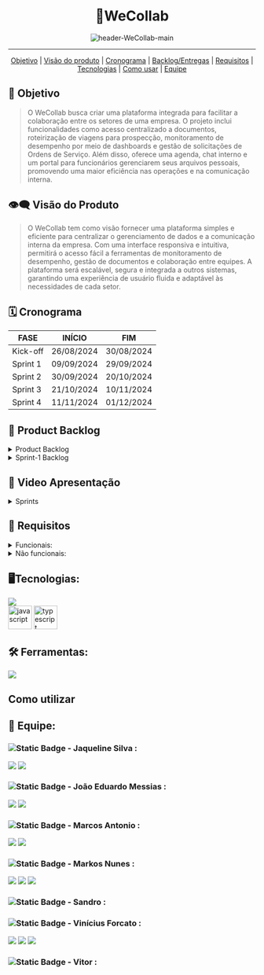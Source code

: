 <h1 align="center">🎩WeCollab</h1>
   <p align="center">
   <image alt="header-WeCollab-main" src="https://i.imgur.com/RXakrvx.png"/>   
   </p>
<hr>    
  <p align="center">
     <a href ="#objetivo">Objetivo</a>  |
     <a href ="#visão-do-produto">Visão do produto</a>  |
     <a href ="#cronograma">Cronograma</a>  |
     <a href ="#backlog--entregas">Backlog/Entregas</a>  |
     <a href ="#requisitos">Requisitos</a>  |
     <a href ="#tecnologias">Tecnologias</a>  |
     <a href ="#como-usar">Como usar</a>   |
     <a href ="#equipe">Equipe</a>
   </p>


<span id="objetivo">
   
## :dart: Objetivo 
<blockquote>O WeCollab busca criar uma plataforma integrada para facilitar a colaboração entre os setores de uma empresa. O projeto inclui funcionalidades como acesso centralizado a documentos, roteirização de viagens para prospecção, monitoramento de desempenho por meio de dashboards e gestão de solicitações de Ordens de Serviço. Além disso, oferece uma agenda, chat interno e um portal para funcionários gerenciarem seus arquivos pessoais, promovendo uma maior eficiência nas operações e na comunicação interna.</blockquote>

<span id="visão-do-produto">
   
## :eye_speech_bubble: Visão do Produto   
<blockquote>O WeCollab tem como visão fornecer uma plataforma simples e eficiente para centralizar o gerenciamento de dados e a comunicação interna da empresa. Com uma interface responsiva e intuitiva, permitirá o acesso fácil a ferramentas de monitoramento de desempenho, gestão de documentos e colaboração entre equipes. A plataforma será escalável, segura e integrada a outros sistemas, garantindo uma experiência de usuário fluida e adaptável às necessidades de cada setor.</blockquote>

<span id="cronograma">  
   
## :spiral_calendar: Cronograma  
| FASE | INÍCIO | FIM |
| --- | --- | --- |
| Kick-off | 26/08/2024 | 30/08/2024 |
| Sprint 1 | 09/09/2024 | 29/09/2024 |
| Sprint 2 | 30/09/2024 | 20/10/2024 |
| Sprint 3 | 21/10/2024 | 10/11/2024 |
| Sprint 4 | 11/11/2024 | 01/12/2024 |

<span id="backlog--entregas">
   
## :pushpin: Product Backlog

<details>
 <summary>Product Backlog</summary>
   
| Rank | Prioridade | US | Requisito Funcional | Estimativa (horas) | Sprint | Critério de aceitação |
| --- | --- | --- | --- | --- | --- | --- |
| 1 | Alta | Como funcionário, quero que a base da plataforma seja segura e funcional, para garantir que meus dados estejam protegidos e acessíveis de maneira eficiente. | RF7 | 20 | 1 | Como usuario, quero que a base da plataforma seja segura, estável e rápida, para garantir que meus dados sejam protegidos e que eu possa acessar as funcionalidades sem interrupções ou falhas. |
| 2 | Alta | Como funcionário, quero poder visualizar, criar e acompanhar tickets na página de tickets, para registrar e monitorar problemas ou solicitações de forma eficiente. | RF2 | 15 | 1 | Como usuário, quero um botão para criar  tickets, para registrar problemas ou pedidos facilmente. |
| 3 | Média | Como funcionário, quero acessar uma página principal com atalhos para tickets e documentos, para visualizar rapidamente informações importantes e navegar facilmente no sistema. | RF4 | 15 | 1 | Como usuário, quero ver a página principal com informações importantes e links rápidos, para acessar tickets e produtividade de forma fácil. |
| 4 | Média | Como administrador, quero acessar um painel de administração com controle de usuários e permissões, para gerenciar as contas e definir quem pode acessar diferentes áreas do sistema. | RF1 | 15 | 2 | Como administrador, quero ver uma lista de usuários com a opção de editar suas permissões e opção de criar novos usuários, para garantir que apenas usuários autorizados tenham acesso a certas funcionalidades. |
| 5 | Média | Como gestor , quero acessar uma área de gestão de pessoas onde posso visualizar, editar e gerenciar informações dos funcionários, para garantir que os dados de pessoal estejam sempre atualizados e acessíveis. | RF1 | 15 | 2 | Como gestor, quero ver uma lista de funcionários com opções de visualizar e editar informações pessoais, adicionar e remover novos usuários, para manter os dados dos colaboradores atualizados e o quadro atual da empresa atualizado. |
| 6 | Média | Como gestor, quero visualizar relatórios e um dashboard com métricas da equipe, para acompanhar o progresso e tomar decisões baseadas em dados. | RF8 | 15 | 3 | Como usuario, quero ver um dashboard com gráficos e métricas sobre aprodutividade da equipe, para monitorar o desempenho. |
| 7 | Média | Como funcionário, quero acessar um chat interno na plataforma, para me comunicar com outros colegas . | RF3 | 12 | 4 | Como usuário, quero enviar e receber mensagens de outros funcionários, para facilitar a comunicação rápida e direta dentro da plataforma. |

</details>

<details>
 <summary>Sprint-1 Backlog</summary>
   
| Rank | Prioridade | Requisito | Tarefa |
| --- | --- | --- | --- |
| 1 | Alta | RF4 | Como usuário, quero que a arquitetura da plataforma esteja definida, para garantir que apenas usuários autorizados possam acessar o sistema. |
| 2 | Alta | RF2 | Como usuário, quero um botão para criar tickets, para registrar problemas ou pedidos facilmente. |
| 3 | Alta | RF3 | Como usuário, quero ver a página principal com informações importantes e links rápidos, para acessar tickets e produtividade de forma fácil. |
<!-- EXEMPLO:     | 1 | Alta | RF#01 | Desenvolvimento de interface gráfica para input de arquivos xlsx. | -->


</details>

## 🎥 Video Apresentação
<!--<strong>Para assistir a nossa apresentação clique no <a href="">Link</a></strong>-->

<details>
 <summary>Sprints</summary>
  
## Sprint 1   
<!--<image alt="sprint1gif" src=""/>-->

## Sprint 2
<!--<image alt="sprint2gif" src=""/>-->

## Sprint 3
<!--<image alt="sprint3gif" src=""/>-->

## Sprint 4
<!--<image alt="sprint4gif" src=""/>-->

</details>

   
<span id="requisitos">
   
## 🔎 Requisitos
<details>
   <summary>Funcionais:</summary>
   <ul>
      <li>Cadastros de Usuários, Técnicos, Equipamentos e Horários</li>
      <li>Registro de chamados</li>
      <li>Acompanhamento de chamados (Aberto, Em processo, finalizado e Concluído)</li>
      <li>A interface deve ser intuitiva, com navegação clara e elementos visuais que facilitem o uso.</li>
      <li>Cadastro de soluções para problemas conhecidos</li>
      <li>SLA (Acordo de Nível de Serviço)</li>
      <li>A plataforma deve ser responsiva.</li>
      <li>O dashboard deve exibir gráficos e indicadores com a  funcionalidade permitir alguns filtros.</li>
   </ul>
</details>
<details>
   <summary>Não funcionais:</summary>
   <ul>
      <li>Manual do Usuário (online)</li>
      <li>Guia de Instalação</li>
   </ul>
</details>
   
<span id="tecnologias">
   
## 🖥️Tecnologias:
   <a href="https://skillicons.dev">
    <img src="https://skillicons.dev/icons?i=html,css,nodejs,react,nextjs,tailwind,mysql,express,sequelize&perline=3">
   </a>
   <br>
   <img src="https://github.com/Byte-Boost/Nebulon/assets/76211125/3b5defa2-cfa2-437d-8e41-1a7a7f9ba0eb" alt="javascript" height="48">
   <img src="https://github.com/Byte-Boost/Nebulon/assets/76211125/286ca07c-d34f-4c48-b83a-84bbe776b7f3" alt="typescript" height="48">
   <!--
   <img src="https://github.com/Byte-Boost/Nebulon/assets/76211125/d5fed3d1-d157-4f0b-a334-ba7eecc7c43a" alt="chartjs" height="48">
   <br>
   <img src="https://github.com/Byte-Boost/Nebulon/assets/76211125/d1cb998e-806c-4145-a9c9-9faf028ede45" alt="axios" height="48">
   -->

## 🛠️ Ferramentas:
  <a href="https://skillicons.dev">
    <img src="https://skillicons.dev/icons?i=vscode,github,figma&perline=3">
  </a>
<span id="como-usar">
   
## Como utilizar


<span id="equipe">
   
## 👥 Equipe:
   ### ![Static Badge](https://img.shields.io/badge/Product_Owner-219ebc) - Jaqueline Silva : 
   [<img src="https://img.shields.io/badge/LinkedIn-0077B5?style=for-the-badge&logo=linkedin&logoColor=white">](
   https://www.linkedin.com/in/jaqueline-maria-fran%C3%A7a-veloso-silva/)
   [<img src="https://img.shields.io/badge/GitHub-171515?style=for-the-badge&logo=github&logoColor=white">](https://github.com/jaquemfvs)


   ### ![Static Badge](https://img.shields.io/badge/Dev_Team-brightgreen) - João Eduardo Messias : 
   [<img src="https://img.shields.io/badge/LinkedIn-0077B5?style=for-the-badge&logo=linkedin&logoColor=white">](https://www.linkedin.com/in/jo%C3%A3o-eduardo-messias-a3019125b/)
   [<img src="https://img.shields.io/badge/GitHub-171515?style=for-the-badge&logo=github&logoColor=white">](https://github.com/joao-eduardo17)


   ###  ![Static Badge](https://img.shields.io/badge/Dev_Team-brightgreen) - Marcos Antonio : 
   [<img src="https://img.shields.io/badge/LinkedIn-0077B5?style=for-the-badge&logo=linkedin&logoColor=white">](
   https://www.linkedin.com/in/marcos-antonio-329449268)
   [<img src="https://img.shields.io/badge/GitHub-171515?style=for-the-badge&logo=github&logoColor=white">](https://github.com/oOutroMarcos)


   ###  ![Static Badge](https://img.shields.io/badge/Scrum_Master-red) - Markos Nunes : 
   [<img src="https://img.shields.io/badge/LinkedIn-0077B5?style=for-the-badge&logo=linkedin&logoColor=white">](https://linkedin.com/in/markos-vinícius-nunes-230448268)
   [<img src="https://img.shields.io/badge/GitHub-171515?style=for-the-badge&logo=github&logoColor=white">](https://github.com/MarkVN2)
   [<img src="https://img.shields.io/badge/Instagram-E4405F?style=for-the-badge&logo=instagram&logoColor=white">](https://www.instagram.com/markos_vn2)


   ### ![Static Badge](https://img.shields.io/badge/Dev_Team-brightgreen) - Sandro : 
   <!--[<img src="https://img.shields.io/badge/LinkedIn-0077B5?style=for-the-badge&logo=linkedin&logoColor=white">]()
   [<img src="https://img.shields.io/badge/GitHub-171515?style=for-the-badge&logo=github&logoColor=white">]()
   [<img src="https://img.shields.io/badge/Instagram-E4405F?style=for-the-badge&logo=instagram&logoColor=white">]()
   -->

   ### ![Static Badge](https://img.shields.io/badge/Dev_Team-brightgreen) - Vinícius Forcato : 
   [<img src="https://img.shields.io/badge/LinkedIn-0077B5?style=for-the-badge&logo=linkedin&logoColor=white">](https://www.linkedin.com/in/vinícius-felipe-forcato-789462268)
   [<img src="https://img.shields.io/badge/GitHub-171515?style=for-the-badge&logo=github&logoColor=white">](https://github.com/nininhosam)
   [<img src="https://img.shields.io/badge/Instagram-E4405F?style=for-the-badge&logo=instagram&logoColor=white">](https://www.instagram.com/nao_sou_felps)

  
   ### ![Static Badge](https://img.shields.io/badge/Dev_Team-brightgreen) - Vitor : 
   <!--[<img src="https://img.shields.io/badge/LinkedIn-0077B5?style=for-the-badge&logo=linkedin&logoColor=white">]()
   [<img src="https://img.shields.io/badge/GitHub-171515?style=for-the-badge&logo=github&logoColor=white">]()
   [<img src="https://img.shields.io/badge/Instagram-E4405F?style=for-the-badge&logo=instagram&logoColor=white">]()
   -->
  
